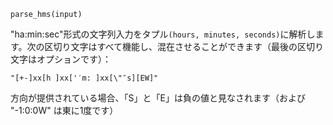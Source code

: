 ```
parse_hms(input)
```

"ha:min:sec"形式の文字列入力をタプル`(hours, minutes, seconds)`に解析します。次の区切り文字はすべて機能し、混在させることができます（最後の区切り文字はオプションです）：

```
"[+-]xx[h ]xx['′m: ]xx[\"″s][EW]"
```

方向が提供されている場合、「S」と「E」は負の値と見なされます（および "-1:0:0W" は東に1度です）
